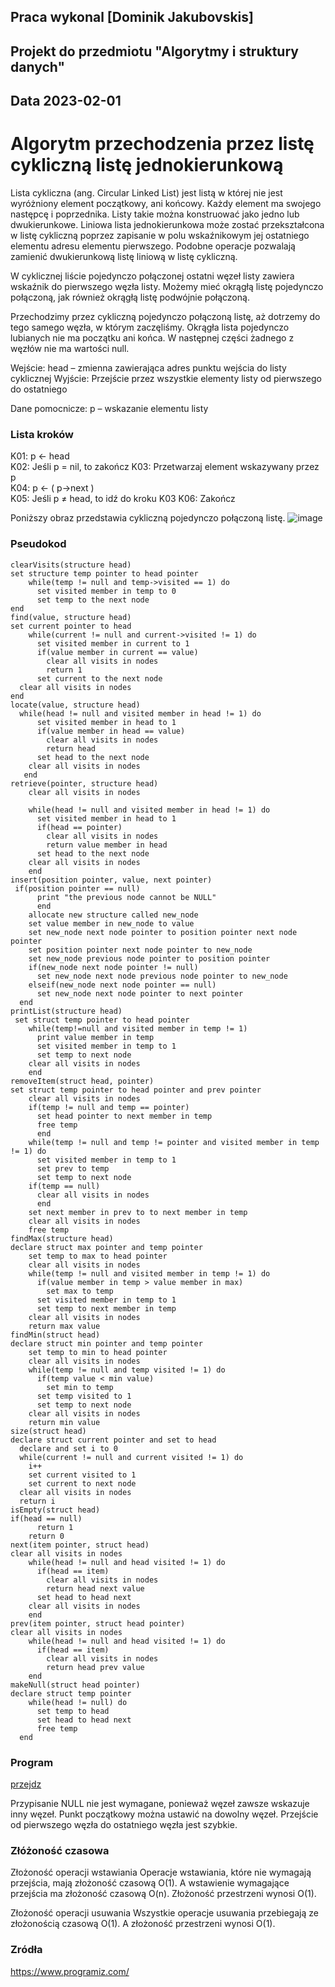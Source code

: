 ## Praca wykonal [Dominik Jakubovskis]

## Projekt do przedmiotu "Algorytmy i struktury danych"

## Data 2023-02-01

# Algorytm przechodzenia przez listę cykliczną listę jednokierunkową

Lista cykliczna (ang. Circular Linked List) jest listą w której nie jest wyróżniony element początkowy, ani końcowy. Każdy element ma swojego następcę i poprzednika. Listy takie można konstruować jako jedno lub dwukierunkowe. Liniowa lista jednokierunkowa może zostać przekształcona w listę cykliczną poprzez zapisanie w polu wskaźnikowym jej ostatniego elementu adresu elementu pierwszego. Podobne operacje pozwalają zamienić dwukierunkową listę liniową w listę cykliczną.

W cyklicznej liście pojedynczo połączonej ostatni węzeł listy zawiera wskaźnik do pierwszego węzła listy. Możemy mieć okrągłą listę pojedynczo połączoną, jak również okrągłą listę podwójnie połączoną.

Przechodzimy przez cykliczną pojedynczo połączoną listę, aż dotrzemy do tego samego węzła, w którym zaczęliśmy. Okrągła lista pojedynczo lubianych nie ma początku ani końca. W następnej części żadnego z węzłów nie ma wartości null.


Wejście:
head	 – 	zmienna zawierająca adres punktu wejścia do listy cyklicznej
Wyjście:
Przejście przez wszystkie elementy listy od pierwszego do ostatniego

Dane pomocnicze:
p	 – 	wskazanie elementu listy

### Lista kroków
K01:	p ← head	
K02:	Jeśli p  = nil,
to zakończ
K03:	    Przetwarzaj element wskazywany przez p	 
K04:	    p  ← ( p→next  )	
K05:	Jeśli p  ≠ head,
to idź do kroku K03
K06:	Zakończ

Poniższy obraz przedstawia cykliczną pojedynczo połączoną listę.
![image](https://user-images.githubusercontent.com/47005404/216130437-67557c0b-d47d-482a-8c7a-2102f2c8c2be.png)

### Pseudokod
```
clearVisits(structure head)
set structure temp pointer to head pointer
    while(temp != null and temp->visited == 1) do
      set visited member in temp to 0
      set temp to the next node
end
find(value, structure head)
set current pointer to head
    while(current != null and current->visited != 1) do
      set visited member in current to 1
      if(value member in current == value)
        clear all visits in nodes
        return 1
      set current to the next node
  clear all visits in nodes
end
locate(value, structure head)
  while(head != null and visited member in head != 1) do
      set visited member in head to 1
      if(value member in head == value)
        clear all visits in nodes
        return head
      set head to the next node
    clear all visits in nodes
   end
retrieve(pointer, structure head)
    clear all visits in nodes
  
    while(head != null and visited member in head != 1) do
      set visited member in head to 1
      if(head == pointer)
        clear all visits in nodes
        return value member in head
      set head to the next node
    clear all visits in nodes
    end
insert(position pointer, value, next pointer)
 if(position pointer == null)
      print "the previous node cannot be NULL"
      end
    allocate new structure called new_node
    set value member in new_node to value
    set new_node next node pointer to position pointer next node pointer
    set position pointer next node pointer to new_node
    set new_node previous node pointer to position pointer
    if(new_node next node pointer != null)
      set new_node next node previous node pointer to new_node
    elseif(new_node next node pointer == null)
      set new_node next node pointer to next pointer
  end
printList(structure head)
 set struct temp pointer to head pointer
    while(temp!=null and visited member in temp != 1)
      print value member in temp
      set visited member in temp to 1
      set temp to next node
    clear all visits in nodes
    end
removeItem(struct head, pointer)
set struct temp pointer to head pointer and prev pointer
    clear all visits in nodes
    if(temp != null and temp == pointer)
      set head pointer to next member in temp
      free temp
      end
    while(temp != null and temp != pointer and visited member in temp != 1) do
      set visited member in temp to 1
      set prev to temp
      set temp to next node
    if(temp == null)
      clear all visits in nodes
      end
    set next member in prev to to next member in temp
    clear all visits in nodes
    free temp
findMax(structure head)
declare struct max pointer and temp pointer
    set temp to max to head pointer
    clear all visits in nodes
    while(temp != null and visited member in temp != 1) do
      if(value member in temp > value member in max)
        set max to temp
      set visited member in temp to 1
      set temp to next member in temp
    clear all visits in nodes
    return max value
findMin(struct head)
declare struct min pointer and temp pointer
    set temp to min to head pointer
    clear all visits in nodes
    while(temp != null and temp visited != 1) do
      if(temp value < min value)
        set min to temp
      set temp visited to 1
      set temp to next node
    clear all visits in nodes
    return min value
size(struct head)
declare struct current pointer and set to head
  declare and set i to 0
  while(current != null and current visited != 1) do
    i++
    set current visited to 1
    set current to next node
  clear all visits in nodes
  return i
isEmpty(struct head)
if(head == null)
      return 1
    return 0
next(item pointer, struct head)
clear all visits in nodes
    while(head != null and head visited != 1) do
      if(head == item)
        clear all visits in nodes
        return head next value
      set head to head next
    clear all visits in nodes
    end
prev(item pointer, struct head pointer)
clear all visits in nodes
    while(head != null and head visited != 1) do
      if(head == item)
        clear all visits in nodes
        return head prev value
    end
makeNull(struct head pointer)
declare struct temp pointer
    while(head != null) do
      set temp to head
      set head to head next
      free temp
  end
```


### Program
[przejdz](https://github.com/dom4ix/Algorytmy_i_Struktury_danych/blob/main/projekt/projekt3.c)

Przypisanie NULL nie jest wymagane, ponieważ węzeł zawsze wskazuje inny węzeł.
Punkt początkowy można ustawić na dowolny węzeł.
Przejście od pierwszego węzła do ostatniego węzła jest szybkie.

### Złóżoność czasowa
Złożoność operacji wstawiania
Operacje wstawiania, które nie wymagają przejścia, mają złożoność czasową O(1). A wstawienie wymagające przejścia ma złożoność czasową O(n).
Złożoność przestrzeni wynosi O(1).

Złożoność operacji usuwania
Wszystkie operacje usuwania przebiegają ze złożonością czasową O(1). A złożoność przestrzeni wynosi O(1).

### Zródła
https://www.programiz.com/
